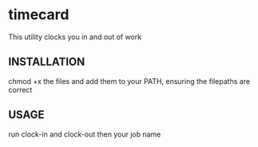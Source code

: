 # timecard

This utility clocks you in and out of work

## INSTALLATION
chmod +x the files and add them to your PATH, ensuring the filepaths are correct

## USAGE
run clock-in and clock-out then your job name
